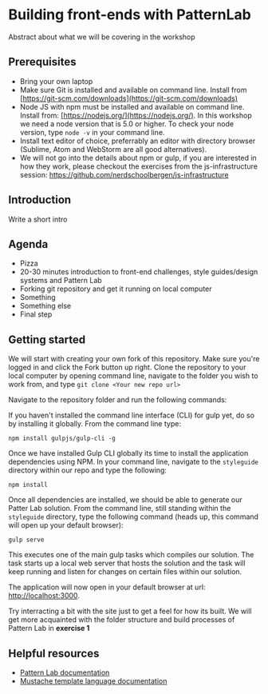 # Building front-ends with PatternLab
Abstract about what we will be covering in the workshop

## Prerequisites
* Bring your own laptop
* Make sure Git is installed and available on command line. Install from [https://git-scm.com/downloads](https://git-scm.com/downloads)
* Node JS with npm must be installed and available on command line. Install from: [https://nodejs.org/](https://nodejs.org/). In this workshop we need a node version that is 5.0 or higher. To check your node version, type `node -v` in your command line.
* Install text editor of choice, preferrably an editor with directory browser (Sublime, Atom and WebStorm are all good alternatives).
* We will not go into the details about npm or gulp, if you are interested in how they work, please checkout the exercises from the js-infrastructure session: https://github.com/nerdschoolbergen/js-infrastructure

## Introduction
Write a short intro

## Agenda
* Pizza
* 20-30 minutes introduction to front-end challenges, style guides/design systems and Pattern Lab
* Forking git repository and get it running on local computer
* Something
* Something else
* Final step

## Getting started
We will start with creating your own fork of this repository.
Make sure you're logged in and click the Fork button up right.
Clone the repository to your local computer by opening command line, navigate to the folder you wish to work from, and type `git clone <Your new repo url>`

Navigate to the repository folder and run the following commands:

If you haven't installed the command line interface (CLI) for gulp yet, do so by installing it globally. From the command line type:

`npm install gulpjs/gulp-cli -g`

Once we have installed Gulp CLI globally its time to install the application dependencies using NPM. In your command line, navigate to the `styleguide` directory within our repo and type the following:

`npm install`

Once all dependencies are installed, we should be able to generate our Patter Lab solution. From the command line, still standing within the `styleguide` directory, type the following command (heads up, this command will open up your default browser):

`gulp serve`

This executes one of the main gulp tasks which compiles our solution. The task starts up a local web server that hosts the solution and the task will keep running and listen for changes on certain files within our solution.

The application will now open in your default browser at url: [http://localhost:3000](http://localhost:3000).

Try interracting a bit with the site just to get a feel for how its built. We will get more acquainted with the folder structure and build processes of Pattern Lab in **exercise 1**

## Helpful resources
* [Pattern Lab documentation](http://patternlab.io/docs/index.html)
* [Mustache template language documentation](https://mustache.github.io/mustache.5.html)
